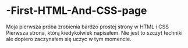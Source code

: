 # -First-HTML-And-CSS-page
Moja pierwsza próba zrobienia bardzo prostej strony w HTML i CSS
Pierwsza strona, którą kiedykolwiek napisałem. Nie jest to szczyt techniki ale dopiero zaczynałem się uczyc w tym momencie.
